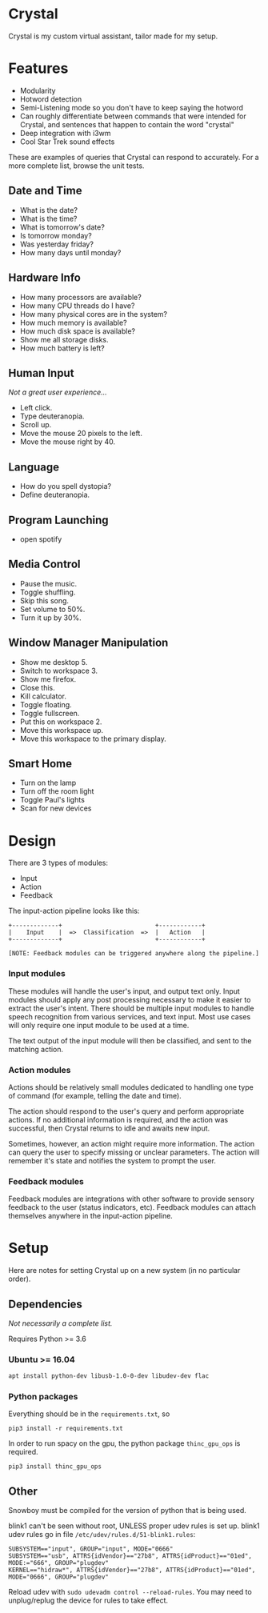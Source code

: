 # Crystal

Crystal is my custom virtual assistant, tailor made for my setup.

# Features

- Modularity
- Hotword detection
- Semi-Listening mode so you don't have to keep saying the hotword
- Can roughly differentiate between commands that were intended for Crystal, and sentences that happen to contain the word "crystal"
- Deep integration with i3wm
- Cool Star Trek sound effects

These are examples of queries that Crystal can respond to accurately. For a more complete list, browse the unit tests.

## Date and Time

- What is the date?
- What is the time?
- What is tomorrow's date?
- Is tomorrow monday?
- Was yesterday friday?
- How many days until monday?

## Hardware Info

- How many processors are available?
- How many CPU threads do I have?
- How many physical cores are in the system?
- How much memory is available?
- How much disk space is available?
- Show me all storage disks.
- How much battery is left?

## Human Input

*Not a great user experience...*

- Left click.
- Type deuteranopia.
- Scroll up.
- Move the mouse 20 pixels to the left.
- Move the mouse right by 40.

## Language

- How do you spell dystopia?
- Define deuteranopia.

## Program Launching

- open spotify

## Media Control

- Pause the music.
- Toggle shuffling.
- Skip this song.
- Set volume to 50%.
- Turn it up by 30%.

## Window Manager Manipulation

- Show me desktop 5.
- Switch to workspace 3.
- Show me firefox.
- Close this.
- Kill calculator.
- Toggle floating.
- Toggle fullscreen.
- Put this on workspace 2.
- Move this workspace up.
- Move this workspace to the primary display.

## Smart Home

- Turn on the lamp
- Turn off the room light
- Toggle Paul's lights
- Scan for new devices

# Design

There are 3 types of modules:
* Input
* Action
* Feedback

The input-action pipeline looks like this:
```
+-------------+                          +------------+
|    Input    |  =>  Classification  =>  |   Action   |
+-------------+                          +------------+

[NOTE: Feedback modules can be triggered anywhere along the pipeline.]
```

### Input modules

These modules will handle the user's input, and output text only. Input modules should
apply any post processing necessary to make it easier to extract the user's intent.
There should be multiple input modules to handle speech recognition from various
services, and text input. Most use cases will only require one input module to be
used at a time.

The text output of the input module will then be classified, and sent to the matching action.

### Action modules

Actions should be relatively small modules dedicated to handling one type of command (for
example, telling the date and time).

The action should respond to the user's query and perform appropriate actions.
If no additional information is required, and the action was successful,
then Crystal returns to idle and awaits new input.

Sometimes, however, an action might require more information. The action can query the user
to specify missing or unclear parameters. The action will remember it's state and notifies
the system to prompt the user.

### Feedback modules

Feedback modules are integrations with other software to provide sensory feedback to
the user (status indicators, etc). Feedback modules can attach themselves anywhere in
the input-action pipeline.

# Setup

Here are notes for setting Crystal up on a new system (in no particular order).

## Dependencies

*Not necessarily a complete list.*

Requires Python >= 3.6

### Ubuntu >= 16.04

```bash
apt install python-dev libusb-1.0-0-dev libudev-dev flac
```

### Python packages

Everything should be in the `requirements.txt`, so
```
pip3 install -r requirements.txt
```

In order to run spacy on the gpu, the python package `thinc_gpu_ops` is required.
```
pip3 install thinc_gpu_ops
```

## Other

Snowboy must be compiled for the version of python that is being used.

blink1 can't be seen without root, UNLESS proper udev rules is set up.
blink1 udev rules go in file `/etc/udev/rules.d/51-blink1.rules`:
```
SUBSYSTEM=="input", GROUP="input", MODE="0666"
SUBSYSTEM=="usb", ATTRS{idVendor}=="27b8", ATTRS{idProduct}=="01ed", MODE:="666", GROUP="plugdev"
KERNEL=="hidraw*", ATTRS{idVendor}=="27b8", ATTRS{idProduct}=="01ed", MODE="0666", GROUP="plugdev"
```
Reload udev with `sudo udevadm control --reload-rules`. You may need to unplug/replug the device for rules to take effect.
